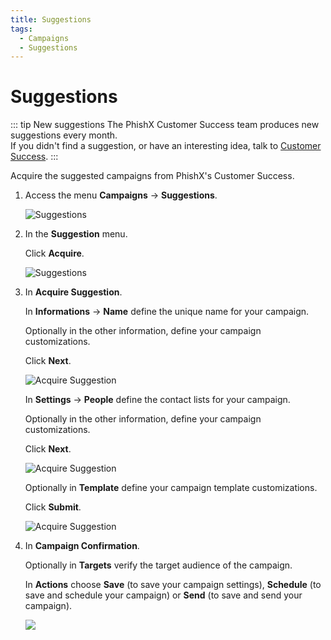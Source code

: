 ```yaml
---
title: Suggestions
tags:
  - Campaigns
  - Suggestions
---
```

# Suggestions

::: tip New suggestions
The PhishX Customer Success team produces new suggestions every month.<br>
If you didn't find a suggestion, or have an interesting idea, talk to  [Customer Success](mailto:cs@phishx.io).
:::

Acquire the suggested campaigns from PhishX's Customer Success.

1. Access the menu **Campaigns** -> **Suggestions**.

   ![Suggestions](https://cdn.phishx.io/phishx-docs/images/phishx_campaigns_suggestions_01.webp)

2. In the **Suggestion** menu.

   Click **Acquire**.

   ![Suggestions](https://cdn.phishx.io/phishx-docs/images/phishx_campaigns_suggestions_02.webp)

3. In **Acquire Suggestion**.

   In **Informations** -> **Name** define the unique name for your campaign.

   Optionally in the other information, define your campaign customizations.

   Click **Next**.

   ![Acquire Suggestion](https://cdn.phishx.io/phishx-docs/images/phishx_campaigns_suggestions_03.webp)

   In **Settings** -> **People** define the contact lists for your campaign.

   Optionally in the other information, define your campaign customizations.

   Click **Next**.

   ![Acquire Suggestion](https://cdn.phishx.io/phishx-docs/images/phishx_campaigns_suggestions_04.webp)

   Optionally in **Template** define your campaign template customizations.

   Click **Submit**.

   ![Acquire Suggestion](https://cdn.phishx.io/phishx-docs/images/phishx_campaigns_suggestions_05.webp)

4. In **Campaign Confirmation**.

   Optionally in **Targets** verify the target audience of the campaign.

   In **Actions** choose **Save** (to save your campaign settings), **Schedule** (to save and schedule your campaign) or **Send** (to save and send your campaign).

   ![](https://cdn.phishx.io/phishx-docs/images/phishx_campaigns_campaigns_new_confirmation_03.webp)
